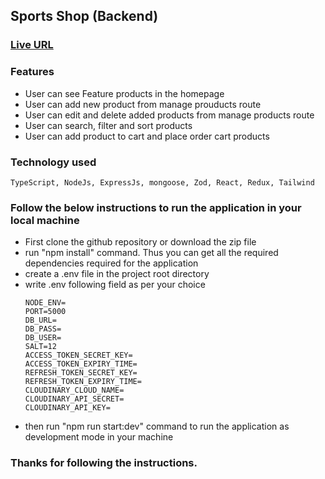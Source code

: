 ## Sports Shop (Backend)

### [Live URL](https://sports-shop-backend.vercel.app) 


### Features

- User can see Feature products in the homepage
- User can add new product from manage prouducts route
- User can edit and delete added products from manage products route
- User can search, filter and sort products
- User can add product to cart and place order cart products


### Technology used

    TypeScript, NodeJs, ExpressJs, mongoose, Zod, React, Redux, Tailwind

### Follow the below instructions to run the application in your local machine

- First clone the github repository or download the zip file
- run "npm install" command. Thus you can get all the required dependencies required for the application
- create a .env file in the project root directory
- write .env following field as per your choice
    ```
    NODE_ENV=
    PORT=5000
    DB_URL=
    DB_PASS=
    DB_USER=
    SALT=12
    ACCESS_TOKEN_SECRET_KEY=
    ACCESS_TOKEN_EXPIRY_TIME=
    REFRESH_TOKEN_SECRET_KEY=
    REFRESH_TOKEN_EXPIRY_TIME=
    CLOUDINARY_CLOUD_NAME=
    CLOUDINARY_API_SECRET=
    CLOUDINARY_API_KEY=
    ```
- then run "npm run start:dev" command to run the application as development mode in your machine

### Thanks for following the instructions.